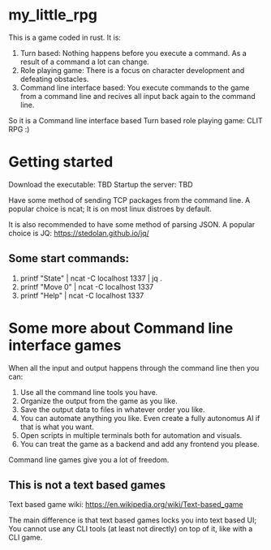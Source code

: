 # my_little_rpg

This is a game coded in rust. It is: 
1. Turn based: Nothing happens before you execute a command. As a result of a command a lot can change. 
2. Role playing game: There is a focus on character development and defeating obstacles. 
3. Command line interface based: You execute commands to the game from a command line and recives all input back again to the command line. 

So it is a Command line interface based Turn based role playing game: CLIT RPG :) 

# Getting started 

Download the executable: TBD
Startup the server: TBD

Have some method of sending TCP packages from the command line. A popular choice is ncat; It is on most linux distroes by default. 

It is also recommended to have some method of parsing JSON. A popular choice is JQ: https://stedolan.github.io/jq/ 

## Some start commands: 

1. printf "State" | ncat -C localhost 1337 | jq .
2. printf "Move 0" | ncat -C localhost 1337
3. printf "Help" | ncat -C localhost 1337

# Some more about Command line interface games

When all the input and output happens through the command line then you can: 
1. Use all the command line tools you have. 
2. Organize the output from the game as you like.
3. Save the output data to files in whatever order you like. 
4. You can automate anything you like. Even create a fully autonomus AI if that is what you want. 
5. Open scripts in multiple terminals both for automation and visuals. 
6. You can treat the game as a backend and add any frontend you please. 

Command line games give you a lot of freedom. 

## This is not a text based games
Text based game wiki: https://en.wikipedia.org/wiki/Text-based_game 

The main difference is that text based games locks you into text based UI; You cannot use any CLI tools (at least not directly) on top of it, like with a CLI game. 
